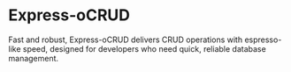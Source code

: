 # Express-oCRUD
Fast and robust, Express-oCRUD delivers CRUD operations with espresso-like speed, designed for developers who need quick, reliable database management.
